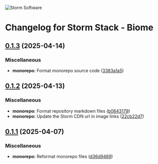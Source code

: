 ![Storm Software](https://public.storm-cdn.com/brand-banner.png)

# Changelog for Storm Stack - Biome

## [0.1.3](https://github.com/storm-software/storm-stack/releases/tag/biome%400.1.3) (2025-04-14)

### Miscellaneous

- **monorepo:** Format monorepo source code
  ([3383a1a5](https://github.com/storm-software/storm-stack/commit/3383a1a5))

## [0.1.2](https://github.com/storm-software/storm-stack/releases/tag/biome%400.1.2) (2025-04-13)

### Miscellaneous

- **monorepo:** Format repository markdown files
  ([b0643179](https://github.com/storm-software/storm-stack/commit/b0643179))
- **monorepo:** Update the Storm CDN url in image links
  ([22cb22d7](https://github.com/storm-software/storm-stack/commit/22cb22d7))

## [0.1.1](https://github.com/storm-software/storm-stack/releases/tag/biome%400.1.1) (2025-04-07)

### Miscellaneous

- **monorepo:** Reformat monorepo files
  ([d36d9489](https://github.com/storm-software/storm-stack/commit/d36d9489))
